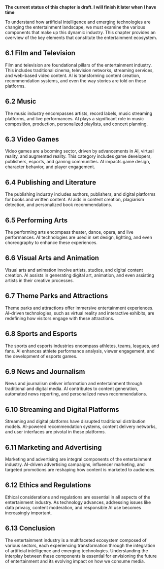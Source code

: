 **The current status of this chapter is draft. I will finish it later when I have time**

To understand how artificial intelligence and emerging technologies are changing the entertainment landscape, we must examine the various components that make up this dynamic industry. This chapter provides an overview of the key elements that constitute the entertainment ecosystem.

6.1 Film and Television
-----------------------

Film and television are foundational pillars of the entertainment industry. This includes traditional cinema, television networks, streaming services, and web-based video content. AI is transforming content creation, recommendation systems, and even the way stories are told on these platforms.

6.2 Music
---------

The music industry encompasses artists, record labels, music streaming platforms, and live performances. AI plays a significant role in music composition, production, personalized playlists, and concert planning.

6.3 Video Games
---------------

Video games are a booming sector, driven by advancements in AI, virtual reality, and augmented reality. This category includes game developers, publishers, esports, and gaming communities. AI impacts game design, character behavior, and player engagement.

6.4 Publishing and Literature
-----------------------------

The publishing industry includes authors, publishers, and digital platforms for books and written content. AI aids in content creation, plagiarism detection, and personalized book recommendations.

6.5 Performing Arts
-------------------

The performing arts encompass theater, dance, opera, and live performances. AI technologies are used in set design, lighting, and even choreography to enhance these experiences.

6.6 Visual Arts and Animation
-----------------------------

Visual arts and animation involve artists, studios, and digital content creation. AI assists in generating digital art, animation, and even assisting artists in their creative processes.

6.7 Theme Parks and Attractions
-------------------------------

Theme parks and attractions offer immersive entertainment experiences. AI-driven technologies, such as virtual reality and interactive exhibits, are redefining how visitors engage with these attractions.

6.8 Sports and Esports
----------------------

The sports and esports industries encompass athletes, teams, leagues, and fans. AI enhances athlete performance analysis, viewer engagement, and the development of esports games.

6.9 News and Journalism
-----------------------

News and journalism deliver information and entertainment through traditional and digital media. AI contributes to content generation, automated news reporting, and personalized news recommendations.

6.10 Streaming and Digital Platforms
------------------------------------

Streaming and digital platforms have disrupted traditional distribution models. AI-powered recommendation systems, content delivery networks, and user interfaces are pivotal in these platforms.

6.11 Marketing and Advertising
------------------------------

Marketing and advertising are integral components of the entertainment industry. AI-driven advertising campaigns, influencer marketing, and targeted promotions are reshaping how content is marketed to audiences.

6.12 Ethics and Regulations
---------------------------

Ethical considerations and regulations are essential in all aspects of the entertainment industry. As technology advances, addressing issues like data privacy, content moderation, and responsible AI use becomes increasingly important.

6.13 Conclusion
---------------

The entertainment industry is a multifaceted ecosystem composed of various sectors, each experiencing transformation through the integration of artificial intelligence and emerging technologies. Understanding the interplay between these components is essential for envisioning the future of entertainment and its evolving impact on how we consume media.
